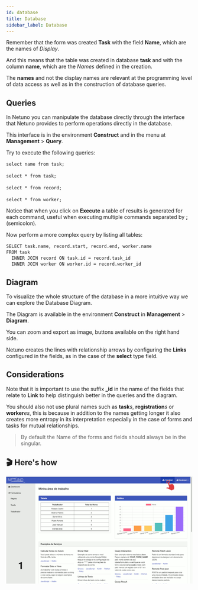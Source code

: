 ```yaml
---
id: database
title: Database
sidebar_label: Database
---
```


Remember that the form was created **Task** with the field **Name**, which are the names of _Display_.

And this means that the table was created in database **task** and with the column **name**, which are the _Names_ defined in the creation.

The **names** and not the display names are relevant at the programming level of data access as well as in the construction of database queries.

## Queries

In Netuno you can manipulate the database directly through the interface that Netuno provides to perform operations directly in the database.

This interface is in the environment **Construct** and in the menu at **Management** > **Query**.

Try to execute the following queries:

```
select name from task;

select * from task;

select * from record;

select * from worker;
```

Notice that when you click on **Execute** a table of results is generated for each command, useful when executing multiple commands separated by **;** (semicolon).

Now perform a more complex query by listing all tables:

```
SELECT task.name, record.start, record.end, worker.name
FROM task
  INNER JOIN record ON task.id = record.task_id
  INNER JOIN worker ON worker.id = record.worker_id
```

## Diagram

To visualize the whole structure of the database in a more intuitive way we can explore the Database Diagram.

The Diagram is available in the environment **Construct** in **Management** > **Diagram**.

You can zoom and export as image, buttons available on the right hand side.

Netuno creates the lines with relationship arrows by configuring the **Links** configured in the fields, as in the case of the **select** type field.

## Considerations

Note that it is important to use the suffix **_id** in the name of the fields that relate to **Link** to help distinguish better in the queries and the diagram.

You should also not use plural names such as **task**_s_, **registration**_s_ or **worker**_es_, this is because in addition to the names getting longer it also creates more entropy in its interpretation especially in the case of forms and tasks for mutual relationships.

> By default the Name of the forms and fields should always be in the singular.

## 🎬 Here's how

![Database](/docs/assets/comece/demonstracao/basededados.gif)

